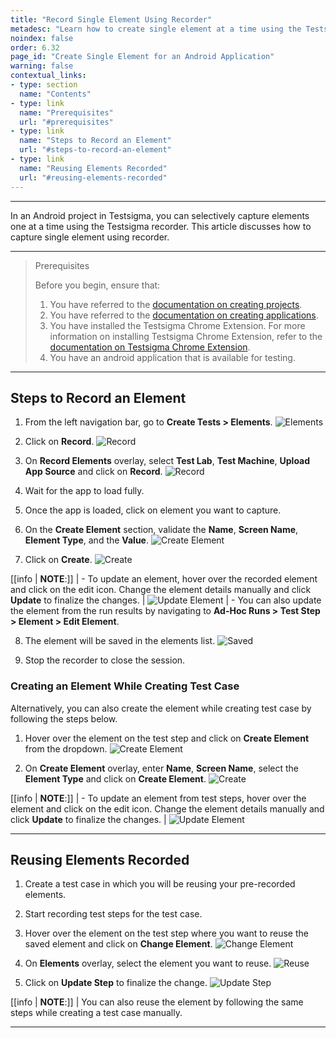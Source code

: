 ```yaml
---
title: "Record Single Element Using Recorder"
metadesc: "Learn how to create single element at a time using the Testsigma test recorder for an android project in Testsigma application."
noindex: false
order: 6.32
page_id: "Create Single Element for an Android Application"
warning: false
contextual_links:
- type: section
  name: "Contents"
- type: link
  name: "Prerequisites"
  url: "#prerequisites"
- type: link
  name: "Steps to Record an Element"
  url: "#steps-to-record-an-element"
- type: link
  name: "Reusing Elements Recorded"
  url: "#reusing-elements-recorded"
---
```



---


In an Android project in Testsigma, you can selectively capture elements one at a time using the Testsigma recorder. This article discusses how to capture single element using recorder. 


---

> <p id="prerequisites">Prerequisites</p>
>
>
> Before you begin, ensure that:
> 1. You have referred to the [documentation on creating projects](https://testsigma.com/docs/projects/overview/).
> 2. You have referred to the [documentation on creating applications](https://testsigma.com/docs/projects/applications/).  
> 3. You have installed the Testsigma Chrome Extension. For more information on installing Testsigma Chrome Extension, refer to the [documentation on Testsigma Chrome Extension](https://testsigma.com/docs/test-step-recorder/install-chrome-extension/). 
> 4. You have an android application that is available for testing.

---

## **Steps to Record an Element**

1. From the left navigation bar, go to **Create Tests > Elements**.
![Elements](https://s3.amazonaws.com/static-docs.testsigma.com/new_images/projects/applications/reandnavelm.png)


2. Click on **Record**.
![Record](https://s3.amazonaws.com/static-docs.testsigma.com/new_images/projects/applications/andelmcorec.png)


3. On **Record Elements** overlay, select **Test Lab**, **Test Machine**, **Upload App Source** and click on **Record**.
![Record](https://s3.amazonaws.com/static-docs.testsigma.com/new_images/projects/applications/andelmreovdtls.png)


4. Wait for the app to load fully.


5. Once the app is loaded, click on element you want to capture. 


6. On the **Create Element** section, validate the **Name**, **Screen Name**, **Element Type**, and the **Value**. 
![Create Element](https://s3.amazonaws.com/static-docs.testsigma.com/new_images/projects/applications/andelmcelm.png)


7. Click on **Create**.
![Create](https://s3.amazonaws.com/static-docs.testsigma.com/new_images/projects/applications/andelmcocelm.png)

[[info | **NOTE**:]]
| - To update an element, hover over the recorded element and click on the edit icon. Change the element details manually and click **Update** to finalize the changes.
|   ![Update Element](https://s3.amazonaws.com/static-docs.testsigma.com/new_images/projects/applications/andelmufelmsrn.png)
| - You can also update the element from the run results by navigating to **Ad-Hoc Runs > Test Step > Element > Edit Element**.

8. The element will be saved in the elements list. 
![Saved](https://s3.amazonaws.com/static-docs.testsigma.com/new_images/projects/applications/andelmlist.png)

9. Stop the recorder to close the session.

### **Creating an Element While Creating Test Case**

Alternatively, you can also create the element while creating test case by following the steps below. 

1. Hover over the element on the test step and click on **Create Element** from the dropdown.
![Create Element](https://s3.amazonaws.com/static-docs.testsigma.com/new_images/projects/applications/anelmcsttsc.png)

2. On **Create Element** overlay, enter **Name**, **Screen Name**, select the **Element Type** and click on **Create Element**.
![Create](https://s3.amazonaws.com/static-docs.testsigma.com/new_images/projects/applications/andelmcstcocelm.png)

[[info | **NOTE**:]]
| - To update an element from test steps, hover over the element and click on the edit icon. Change the element details manually and click **Update** to finalize the changes.
|   ![Update Element](https://s3.amazonaws.com/static-docs.testsigma.com/new_images/projects/applications/andelmuelm.png)

---


## **Reusing Elements Recorded**

1. Create a test case in which you will be reusing your pre-recorded elements.

2. Start recording test steps for the test case.

3. Hover over the element on the test step where you want to reuse the saved element and click on **Change Element**.
![Change Element](https://s3.amazonaws.com/static-docs.testsigma.com/new_images/projects/applications/andelmruelm.png)

4. On **Elements** overlay, select the element you want to reuse. 
![Reuse](https://s3.amazonaws.com/static-docs.testsigma.com/new_images/projects/applications/ruelmsfrmovrlay.png)

5. Click on **Update Step** to finalize the change. 
![Update Step](https://s3.amazonaws.com/static-docs.testsigma.com/new_images/projects/applications/andelmupts.png)

[[info | **NOTE**:]]
| You can also reuse the element by following the same steps while creating a test case manually.

---